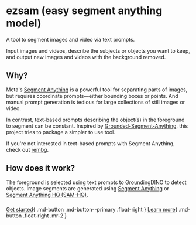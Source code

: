# ezsam (easy segment anything model)

A tool to segment images and video via text prompts.

Input images and videos, describe the subjects or objects you want to keep, and output new images and videos with the background removed.

## Why?

Meta's [Segment Anything](https://github.com/facebookresearch/segment-anything) is a powerful tool for separating parts of images,
but requires coordinate prompts&mdash;either bounding boxes or points.
And manual prompt generation is tedious for large collections of still images or video.

In contrast, text-based prompts describing the object(s) in the foreground to segment can be constant.
Inspired by [Grounded-Segment-Anything](https://github.com/IDEA-Research/Grounded-Segment-Anything),
this project tries to package a simpler to use tool.

If you're not interested in text-based prompts with Segment Anything, 
check out [rembg](https://github.com/danielgatis/rembg).

## How does it work?

The foreground is selected using text prompts to [GroundingDINO](https://github.com/IDEA-Research/GroundingDINO) to detect objects.
Image segments are generated using [Segment Anything](https://github.com/facebookresearch/segment-anything) 
or [Segment Anything HQ (SAM-HQ)](https://github.com/SysCV/SAM-HQ).

#####

[Get started](install.md){ .md-button .md-button--primary .float-right }
[Learn more](usage.md){ .md-button .float-right .mr-2 }

###